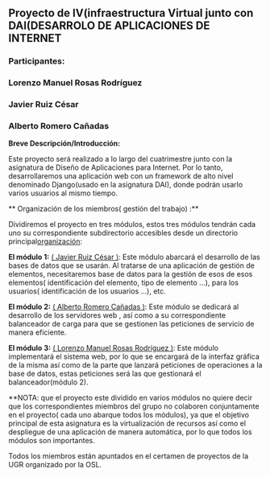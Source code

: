 ## **Proyecto de IV(infraestructura Virtual junto con DAI(DESARROLO DE APLICACIONES DE INTERNET** ##


### **Participantes:** ###

### Lorenzo Manuel Rosas Rodríguez  ###
### Javier Ruiz César ###
### Alberto Romero Cañadas ###

**Breve Descripción/Introducción:**

Este proyecto será realizado  a lo largo del cuatrimestre junto con la asignatura de Diseño de Aplicaciones para Internet. Por lo tanto, desarrollaremos una aplicación web con un framework de alto nivel denominado Django(usado en la asignatura DAI),  donde podrán usarlo varios usuarios al mismo tiempo.

** Organización de los miembros( gestión del trabajo) :**

Dividiremos el proyecto en tres módulos, estos tres módulos tendrán cada uno su correspondiente subdirectorio accesibles desde un directorio principal[organización](https://github.com/lorenmanu/PROYECTO-IV):

**El módulo 1:**  [( Javier Ruiz César )](https://github.com/javiexfiliana7/submodulo-javi): Este módulo abarcará el desarrollo de las bases de datos que se usarán. Al tratarse de una aplicación de gestión de elementos, necesitaremos base de datos para la gestión de esos de esos elementos( identificación del elemento, tipo de elemento …), para los usuarios( identificación de los usuarios …), etc.

**El módulo 2:** [( Alberto Romero Cañadas )](https://github.com/sn1k/submodulo-Alberto): Este módulo se dedicará al desarrollo de los servidores web , así como a su correspondiente balanceador de carga para que se gestionen las peticiones de servicio de manera eficiente.

**El módulo 3:** [( Lorenzo Manuel Rosas Rodríguez )](https://github.com/lorenmanu/submodulo-lorenzo): Este módulo implementará el sistema web, por lo que se encargará de la interfaz gráfica de la misma así como de la parte que lanzará peticiones de operaciones a la base de datos, estas peticiones será las que gestionará el balanceador(módulo 2).

**NOTA: que el proyecto este dividido en varios módulos no quiere decir que los correspondientes miembros del grupo no colaboren conjuntamente en el proyecto( cada uno abarque todos los módulos), ya que el objetivo principal de esta asignatura es la virtualización de recursos así como el despliegue de una aplicación de manera automática, por lo que todos los módulos son importantes.

Todos los miembros están apuntados en el certamen de proyectos de la UGR organizado por la OSL.